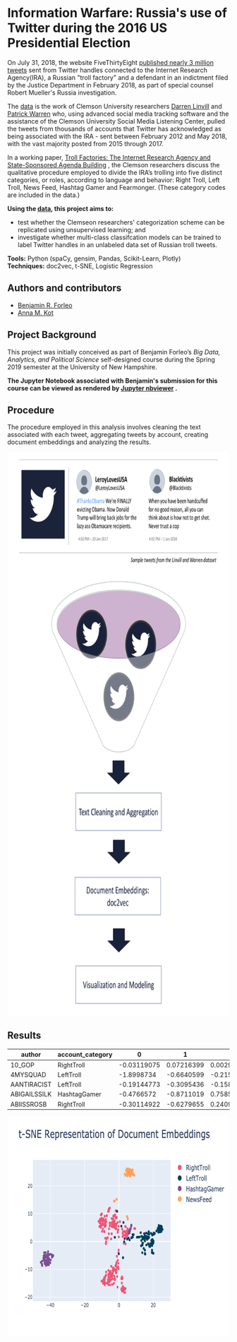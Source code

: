 # Information Warfare: Russia's use of Twitter during the 2016 US Presidential Election

On July 31, 2018, the website
FiveThirtyEight [published nearly 3 million tweets](https://fivethirtyeight.com/features/why-were-sharing-3-million-russian-troll-tweets/)
sent from Twitter handles connected to the Internet Research Agency(IRA), a Russian "troll factory" and a defendant in
an indictment filed by the Justice Department in February 2018, as part of special counsel Robert Mueller's Russia
investigation.

The [data](https://github.com/fivethirtyeight/russian-troll-tweets/) is the work of Clemson University
researchers [Darren Linvill](https://www.clemson.edu/cbshs/faculty-staff/profiles/darrenl)
and [Patrick Warren](http://pwarren.people.clemson.edu/) who, using advanced social media tracking software and the
assistance of the Clemson University Social Media Listening Center, pulled the tweets from thousands of accounts that
Twitter has acknowledged as being associated with the IRA - sent between February 2012 and May 2018, with the vast
majority posted from 2015 through 2017.

In a working
paper, [Troll Factories: The Internet Research Agency and State-Sponsored Agenda Building](http://pwarren.people.clemson.edu/Linvill_Warren_TrollFactory.pdf)
, the Clemson researchers discuss the qualitative procedure employed to divide the IRA’s trolling into five distinct
categories, or roles, according to language and behavior: Right Troll, Left Troll, News Feed, Hashtag Gamer and
Fearmonger. (These category codes are included in the data.)

**Using the [data](https://github.com/fivethirtyeight/russian-troll-tweets/), this project aims to:**

* test whether the Clemseon researchers' categorization scheme can be replicated using unsupervised learning; and
* investigate whether multi-class classifcation models can be trained to label Twitter handles in an unlabeled data set
  of Russian troll tweets.

**Tools:** Python (spaCy, gensim, Pandas, Scikit-Learn, Plotly)
<br>**Techniques:** doc2vec, t-SNE, Logistic Regression

## Authors and contributors

* [Benjamin R. Forleo](https://github.com/benforleo)
* [Anna M. Kot](https://github.com/kotanna)

## Project Background

This project was initially conceived as part of Benjamin Forleo’s *Big Data, Analytics, and Political Science*
self-designed course during the Spring 2019 semester at the University of New Hampshire.

**The Jupyter Notebook associated with Benjamin's submission for this course can be viewed as rendered
by [Jupyter nbviewer](https://nbviewer.jupyter.org/github/benforleo/disinformation_project/blob/master/archive/labeled_tweets.ipynb)
.**

## Procedure

The procedure employed in this analysis involves cleaning the text associated with each tweet, aggregating tweets by
account, creating document embeddings and analyzing the results.

<p align="center">
  <img width="800" height="1277.6" src="https://github.com/benforleo/disinformation_project/blob/master/img/disinformation-project-procedure.png?raw=true">
</p>

## Results

|author      |account_category|0          |1          |2          |.....      |302        |
|------------|----------------|-----------|-----------|-----------|-----------|-----------|
|10_GOP      |RightTroll      |-0.03119075|0.07216399 |0.002935304|.....      |-0.12273663|
|4MYSQUAD    |LeftTroll       |-1.8998734 |-0.6640599 |-0.21586983|.....      |-0.43668124|
|AANTIRACIST |LeftTroll       |-0.19144773|-0.3095436 |-0.15882353|.....      |-0.2856187 |
|ABIGAILSSILK|HashtagGamer    |-0.4766572 |-0.8711019 |0.7585614  |.....      |-0.8887055 |
|ABIISSROSB  |RightTroll      |-0.30114922|-0.6279655 |0.24099341 |.....      |-0.40076506|

<p align="center">
  <img width="700" height="500" src="https://github.com/benforleo/disinformation_project/blob/master/img/tsne-docvecs.png?raw=true">
</p>


